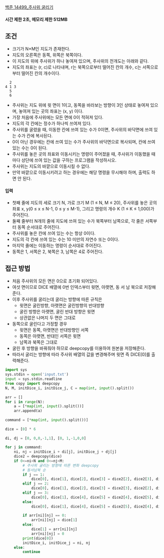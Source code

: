 
[백준 14499_주사위 굴리기](https://www.acmicpc.net/problem/14499)


#### 시간 제한 2초, 메모리 제한 512MB


## 조건

- 크기가 N×M인 지도가 존재한다. 
- 지도의 오른쪽은 동쪽, 위쪽은 북쪽이다. 
- 이 지도의 위에 주사위가 하나 놓여져 있으며, 주사위의 전개도는 아래와 같다. 
- 지도의 좌표는 (r, c)로 나타내며, r는 북쪽으로부터 떨어진 칸의 개수, c는 서쪽으로부터 떨어진 칸의 개수이다.

```
  2
4 1 3
  5
  6
```

- 주사위는 지도 위에 윗 면이 1이고, 동쪽을 바라보는 방향이 3인 상태로 놓여져 있으며, 놓여져 있는 곳의 좌표는 (x, y) 이다. 
- 가장 처음에 주사위에는 모든 면에 0이 적혀져 있다.
- 지도의 각 칸에는 정수가 하나씩 쓰여져 있다. 
- 주사위를 굴렸을 때, 이동한 칸에 쓰여 있는 수가 0이면, 주사위의 바닥면에 쓰여 있는 수가 칸에 복사된다. 
- 0이 아닌 경우에는 칸에 쓰여 있는 수가 주사위의 바닥면으로 복사되며, 칸에 쓰여 있는 수는 0이 된다.
- 주사위를 놓은 곳의 좌표와 이동시키는 명령이 주어졌을 때, 주사위가 이동했을 때 마다 상단에 쓰여 있는 값을 구하는 프로그램을 작성하시오.
- 주사위는 지도의 바깥으로 이동시킬 수 없다.
- 만약 바깥으로 이동시키려고 하는 경우에는 해당 명령을 무시해야 하며, 출력도 하면 안 된다.


#### 입력

- 첫째 줄에 지도의 세로 크기 N, 가로 크기 M (1 ≤ N, M ≤ 20), 주사위를 놓은 곳의 좌표 x, y(0 ≤ x ≤ N-1, 0 ≤ y ≤ M-1), 그리고 명령의 개수 K (1 ≤ K ≤ 1,000)가 주어진다.
- 둘째 줄부터 N개의 줄에 지도에 쓰여 있는 수가 북쪽부터 남쪽으로, 각 줄은 서쪽부터 동쪽 순서대로 주어진다. 
- 주사위를 놓은 칸에 쓰여 있는 수는 항상 0이다. 
- 지도의 각 칸에 쓰여 있는 수는 10 미만의 자연수 또는 0이다.
- 마지막 줄에는 이동하는 명령이 순서대로 주어진다. 
- 동쪽은 1, 서쪽은 2, 북쪽은 3, 남쪽은 4로 주어진다.



## 접근 방법

- 처음 주사위의 모든 면은 0으로 초기화 되어있다.
- 여섯 면이므로 DICE 배열에 0번 인덱스부터 윗면, 아랫면, 동 서 남 북으로 저장해준다.
- 이후 주사위를 굴리는데 굴리는 방향에 따른 규칙은
	- 윗면은 굴린방향, 아랫면은 굴린방향의 반대방향
	- 굴린 방향은 아랫면, 굴린 반대 방향은 윗면
	- 상관없은 나머지 두 면은 그대로
 - 동쪽으로 굴린다고 가정할 경우
	- 윗면은 동쪽, 아랫면은 반대방향인 서쪽
	- 동쪽은 아랫면, 반대인 서쪽은 윗면
	- 남쪽과 북쪽은 그대로
- 굴린 후 방향을 바꿔줘야 하므로 deepcopy를 이용하여 원본을 저장해준다.
- 따라서 굴리는 방향에 따라 주사위 배열의 값을 변경해주며 윗면 즉 DICE[0]를 출력해준다.


```python
import sys  
sys.stdin = open('input.txt')  
input = sys.stdin.readline  
from copy import deepcopy  
N, M, initDice_i, initDice_j, C = map(int, input().split())  
  
arr = []  
for i in range(N):  
    a = [*map(int, input().split())]  
    arr.append(a)  
  
command = [*map(int, input().split())]  
  
dice = [0] * 6  
  
di, dj = [0, 0,0,-1,1], [0, 1,-1,0,0]  
  
for j in command:  
    ni, nj = initDice_i + di[j], initDice_j + dj[j]  
    dice2 = deepcopy(dice)  
    if 0<=ni<N and 0<=nj<M:  
        # 주사위 굴리는 방향에 따른 변화 deepcopy  
        # 동서남북 순        
        if j == 1:  
            dice[0], dice[1], dice[2], dice[3] = dice2[2], dice2[3], dice2[1], dice2[0]  
        elif j == 2:  
            dice[0], dice[1], dice[2], dice[3] = dice2[3], dice2[2], dice2[0], dice2[1]  
        elif j == 3:  
            dice[0], dice[1], dice[4], dice[5] = dice2[4], dice2[5], dice2[1], dice2[0]  
        else:  
            dice[0], dice[1], dice[4], dice[5] = dice2[5], dice2[4], dice2[0], dice2[1]  
  
        if arr[ni][nj] == 0:  
            arr[ni][nj] = dice[1]  
        else:  
            dice[1] = arr[ni][nj]  
            arr[ni][nj] = 0  
        print(dice[0])  
        initDice_i, initDice_j = ni, nj  
    else:  
        continue

```